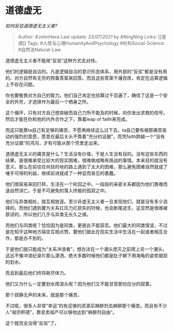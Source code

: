 # 道德虚无
*如何反驳道德虚无主义者?*

> Author: #JohnHexa
Last update: *23/07/2021* by ANingNing
Links: [[道德]]
Tags: #人性与心理HumanityAndPsychology #社科Social-Science #自然法Natural-Law 

 
道德虚无主义者不能用“反驳”这种方式去对待。

他们的逻辑是自洽的。凡是逻辑自洽的意识形态体系，用外部的“反驳”都是没有用的。对方自然有无穷的预备答案来回答。而且这些答案千锤百炼，肯定在运算逻辑上不存在问题。

你也要敬畏对方自己的智力。他们自己肯定也验算过千百遍了，确信了这是一个安全的外壳，才选择作为最后一个栖身之所。

这个循环，只有对方自己想突破而自己力所不能及的时候，向你发出求救的信号。然后才能在你和他的内外合作之下，靠着leap of faith来完成。

而这只能靠ta自己有足够的痛苦，不愿再继续这么过下去。ta自己要有被那痛苦驱动的强烈的意愿，愿意在最后关头不靠着“充分的证据”，而凭faith跨越一个“没有充分证据”的鸿沟，才有可能从那个壳里走出来。

道德虚无主义的痛苦是什么？生活没有价值，于是人生没有目的。没有这些东西的结果，是很难承受比较大的现实困难，很难做成略有挑战的事情。本来目的就没有意义，那么在前往任何目的地的路上遇到了太大的困难，那么避免困难自然就成了唾手可得的利益，继续前进就成了一种显而易见的愚蠢。

他们很容易来回打转，生活在一个轮回之中。一段段的亲密关系都因为他们畏难而退自然消亡。于是不可避免的落入终极的孤寂之中。

他们与异类相处，就互相放逐。至少非虚无主义者一旦发现他们，就是没有多少选择的。而他们遇到要为关系扛压力扛损失的时候，也会断尾逃生，这显然是很难被原谅的。所以他们几乎与异类无长久之缘。

而他们与同类呢？恰恰因为是同类，更彼此不能容忍。他们最大的同类情谊，不过是在知乎这种地方隔空互相点赞。要他们彼此在现实生活中生活在一起或者相互合作，那是办不到的。

于是他们就只能成为“关系冲浪者”，想办法在一个潮头熄灭之前爬上另一个潮头。这远不像冲浪纪录片那么潇洒，绝大多数时候他们都是肚子朝下用海龟的姿势狼狈的划水。

而且到最后他们终将耗尽体力。

他们又为什么一定要划水爬浪头呢？因为他们又不能甘受那份应分的寂寞。

那个寂静无声的未来，就是那个痛苦。

不过呢，很多人非常“幸运”的有足够的资源买麻醉剂去麻醉那个痛苦。而且有不少人“祖宗积德”，靠变卖祖产可以够他达到“麻醉剂自由”。

这个就完全没得“反驳”了。




